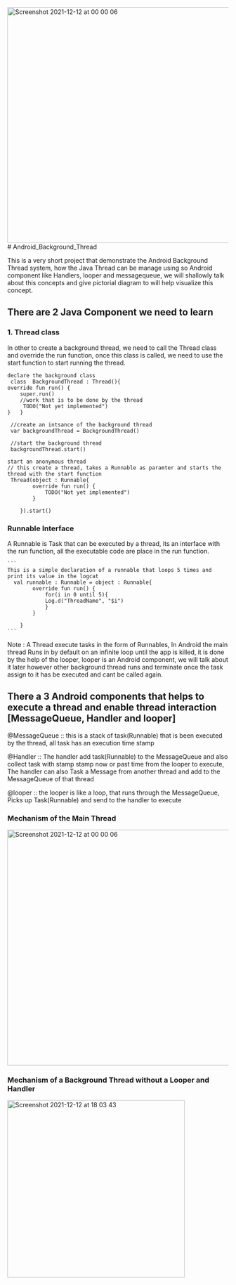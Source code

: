   <img width="537" alt="Screenshot 2021-12-12 at 00 00 06" src="https://user-images.githubusercontent.com/46386915/145721335-b25667a3-19aa-421e-969c-651cfd62da2f.png">
# Android_Background_Thread

This is a very short project that demonstrate the Android Background Thread system, how the Java Thread can be manage using so Android component like 
Handlers, looper and messagequeue, we will shallowly talk about this concepts and give pictorial diagram to will help visualize this concept.

## There are 2 Java Component we need to learn
### 1. Thread class
In other to create a background thread, we need to call the Thread class and override the run function, once this class is called, we need to use the start function to start running the thread.
     
    declare the background class
     class  BackgroundThread : Thread(){
    override fun run() {
        super.run()
        //work that is to be done by the thread
         TODO("Not yet implemented")
    }   }

     //create an intsance of the background thread
     var backgroundThread = BackgroundThread()

     //start the background thread
     backgroundThread.start()

    start an anonymous thread
    // this create a thread, takes a Runnable as paramter and starts the thread with the start function
     Thread(object : Runnable{
            override fun run() {
                TODO("Not yet implemented")
            }

        }).start()

   
### Runnable Interface 
A Runnable is  Task that can be executed by a thread, its an interface with the run function,
all the executable code are place in the run function. 
    
    ```
    This is a simple declaration of a runnable that loops 5 times and print its value in the logcat
      val runnable : Runnable = object : Runnable{
            override fun run() {
                for(i in 0 until 5){
                Log.d("ThreadName", "$i")
                }
            }

        }
    ```
    
  Note : A Thread execute tasks in the form of Runnables, In Android the main thread Runs in by default on an infinite loop until the app is killed, it is done
     by the help of the looper, looper is an Android component, we will talk about it later however other background thread runs and terminate once the task 
     assign to it has be executed and cant be called again.
     
     
  ## There a 3 Android components that helps to execute a thread and enable thread interaction [MessageQueue, Handler and looper]  
  
  @MessageQueue :: this is a stack of task(Runnable) that is been executed by the thread, all task  has an execution time stamp
  
  @Handler :: The handler add task(Runnable) to the MessageQueue and also collect task with stamp stamp now or past time from the looper to execute, The handler   can also Task a Message from another thread and add to the MessageQueue of that thread
  
  @looper :: the looper is like a loop, that runs through the MessageQueue, Picks up Task(Runnable) and send to the handler to execute
     
 
 ### Mechanism of the Main Thread
   <img width="537" alt="Screenshot 2021-12-12 at 00 00 06" src="https://user-images.githubusercontent.com/46386915/145721335-b25667a3-19aa-421e-969c-651cfd62da2f.png">   
   
### Mechanism of a Background Thread without a Looper and Handler   

<img width="404" alt="Screenshot 2021-12-12 at 18 03 43" src="https://user-images.githubusercontent.com/46386915/145721948-497ce4b4-48be-448d-82a9-4dcdf3632117.png">

    

